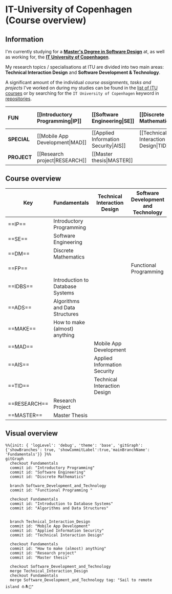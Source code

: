 # IT-University of Copenhagen (Course overview)

## Information
I'm currently studying for a [**Master's Degree in Software Design**](https://en.itu.dk/Programmes/MSc-Programmes/Software-Design#specialisations) at, as well as working for, the [**IT University of Copenhagen**](http://en.itu.dk). 

My research topics / specialisations at ITU are divided into two main areas: **Technical Interaction Design** and **Software Development & Technology**. 

A significant amount of the individual *course assignments, tasks and projects* I've worked on during my studies can be found in the [list of ITU courses](https://github.com/stars/sebastianromano/lists/itu) or by searching for the `IT University of Copenhagen` keyword in [repositories](https://github.com/sebastianromano?tab=repositories&q=IT+University+of+Copenhagen&type=&language=&sort=).


| **FUN**     | [[Introductory Programming\|IP]] | [[Software Engineering\|SE]]          | [[Discrete Mathematics\|DM]]          | [[Introduction to Database Systems\|IDBS]] | [[Algorithms and Data Structures\|ADS]] | [[How to make (almost) anything\|MAKE]] |
|:----------- |:-------------------------------- |:------------------------------------- |:------------------------------------- |:------------------------------------------ |:--------------------------------------- |:--------------------------------------- |
| **SPECIAL** | [[Mobile App Development\|MAD]]  | [[Applied Information Security\|AIS]] | [[Technical Interaction Design\|TID]] | [[Functional Programming\|FP]]             |                                         |                                         |
| **PROJECT** | [[Research project\|RESEARCH]]   | [[Master thesis\|MASTER]]             |                                       |                                            |                                         |                                         |

## Course overview
| Key          | Fundamentals                     | Technical Interaction Design | Software Development and Technology |
| ------------ | -------------------------------- | ---------------------------- | ----------------------------------- |
| ==IP==       | Introductory Programming         |                              |                                     |
| ==SE==       | Software Engineering             |                              |                                     |
| ==DM==       | Discrete Mathematics             |                              |                                     |
| ==FP==       |                                  |                              | Functional Programming              |
| ==IDBS==     | Introduction to Database Systems |                              |                                     |
| ==ADS==      | Algorithms and Data Structures   |                              |                                     |
| ==MAKE==     | How to make (almost) anything    |                              |                                     |
| ==MAD==      |                                  | Mobile App Development       |                                     |
| ==AIS==      |                                  | Applied Information Security |                                     |
| ==TID==      |                                  | Technical Interaction Design |                                     |
| ==RESEARCH== | Research Project                 |                              |                                     |
| ==MASTER==   | Master Thesis                    |                              |                                     |

## Visual overview
```mermaid
%%{init: { 'logLevel': 'debug', 'theme': 'base', 'gitGraph': {'showBranches': true, 'showCommitLabel':true,'mainBranchName': 'Fundamentals'}} }%%
gitGraph
  checkout Fundamentals
  commit id: "Introductory Programming"
  commit id: "Software Engineering"
  commit id: "Discrete Mathematics"

  branch Software_Development_and_Technology
  commit id: "Functional Programming "

  checkout Fundamentals
  commit id: "Introduction to Database Systems"
  commit id: "Algorithms and Data Structures"

  
  branch Technical_Interaction_Design
  commit id: "Mobile App Development"
  commit id: "Applied Information Security"
  commit id: "Technical Interaction Design"

  checkout Fundamentals
  commit id: "How to make (almost) anything"
  commit id: "Research project"
  commit id: "Master thesis"

  checkout Software_Development_and_Technology
  merge Technical_Interaction_Design
  checkout Fundamentals
  merge Software_Development_and_Technology tag: "Sail to remote island ⛵️🏝🍹"
```